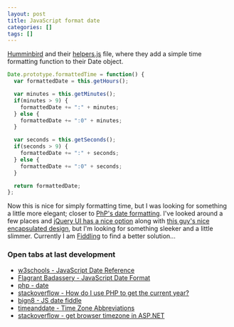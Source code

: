 ```yaml
---
layout: post
title: JavaScript format date
categories: []
tags: []
---
```

[Humminbird](http://hummingbirdstats.com/) and their [helpers.js](https://github.com/mnutt/hummingbird/blob/master/public/js/helpers.js) file, where they add a simple time formatting function to their Date object.

```js
Date.prototype.formattedTime = function() {
  var formattedDate = this.getHours();

  var minutes = this.getMinutes();
  if(minutes > 9) {
    formattedDate += ":" + minutes;
  } else {
    formattedDate += ":0" + minutes;
  }

  var seconds = this.getSeconds();
  if(seconds > 9) {
    formattedDate += ":" + seconds;
  } else {
    formattedDate += ":0" + seconds;
  }

  return formattedDate;
};
```

<!--more-->

Now this is nice for simply formatting time, but I was looking for something a little more elegant; closer to [PhP's date formatting](http://php.net/manual/en/function.date.php).
I've looked around a few places and [jQuery UI has a nice option](http://api.jqueryui.com/datepicker/#utility-functions) along with [this guy's nice encapsulated design](http://blog.stevenlevithan.com/archives/date-time-format), but I'm looking for something sleeker and a little slimmer.
Currently I am [Fiddling](http://jsfiddle.net/bign8/XeRhD/) to find a better solution...

### Open tabs at last development

* [w3schools - JavaScript Date Reference](http://www.w3schools.com/jsref/jsref_obj_date.asp)
* [Flagrant Badassery - JavaScript Date Format](http://blog.stevenlevithan.com/archives/date-time-format)
* [php - date](http://php.net/manual/en/function.date.php)
* [stackoverflow - How do I use PHP to get the current year?](http://stackoverflow.com/questions/64003/how-do-i-use-php-to-get-the-current-year)
* [bign8 - JS date fiddle](http://jsfiddle.net/bign8/XeRhD/6/)
* [timeanddate - Time Zone Abbreviations](http://www.timeanddate.com/library/abbreviations/timezones/)
* [stackoverflow - get browser timezone in ASP.NET](https://stackoverflow.com/q/2853474/3220865)
<!-- * [http://techblog.procurios.nl/k/news/view/33796/14863/Calculate-ISO-8601-week-and-year-in-javascript.html](http://techblog.procurios.nl/k/news/view/33796/14863/Calculate-ISO-8601-week-and-year-in-javascript.html) -->
